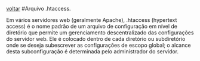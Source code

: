 [voltar](https://github.com/gustavomathias/musicall/blob/master/documentacao/README.md)
#Arquivo .htaccess.

Em vários servidores web (geralmente Apache), .htaccess (hypertext access) é o nome padrão de um arquivo de configuração em nível de diretório que permite um gerenciamento descentralizado das configurações do servidor web. Ele é colocado dentro de cada diretório ou subdiretório onde se deseja subescrever as configurações de escopo global; o alcance desta subconfiguração é determinada pelo administrador do servidor.